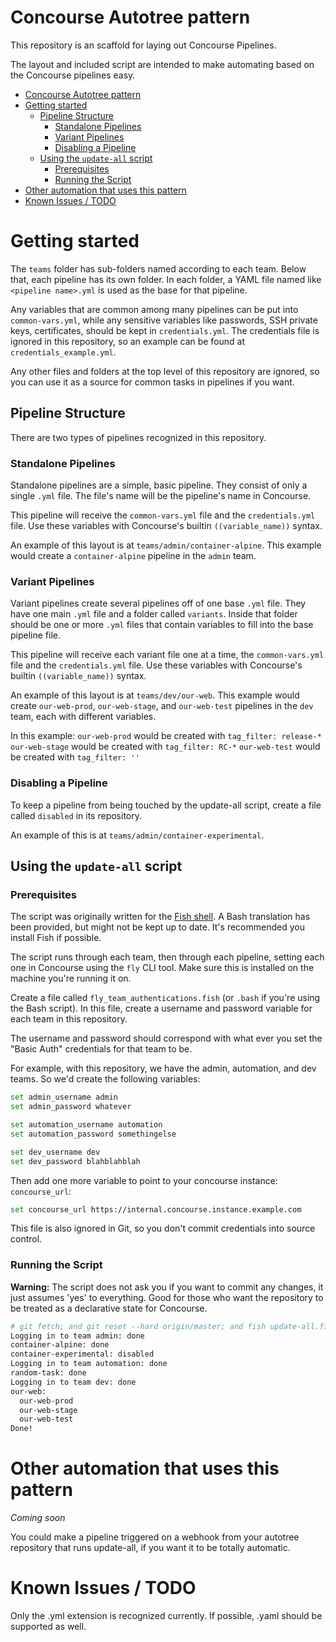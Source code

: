 # Concourse Autotree pattern

This repository is an scaffold for laying out Concourse Pipelines.

The layout and included script are intended to make automating based on the Concourse pipelines easy.

<!-- MDTOC maxdepth:6 firsth1:1 numbering:0 flatten:0 bullets:1 updateOnSave:1 -->

- [Concourse Autotree pattern](#Concourse-Autotree-pattern)   
- [Getting started](#Getting-started)   
   - [Pipeline Structure](#Pipeline-Structure)   
      - [Standalone Pipelines](#Standalone-Pipelines)   
      - [Variant Pipelines](#Variant-Pipelines)   
      - [Disabling a Pipeline](#Disabling-a-Pipeline)   
   - [Using the `update-all` script](#Using-the-update-all-script)   
      - [Prerequisites](#Prerequisites)   
      - [Running the Script](#Running-the-Script)   
- [Other automation that uses this pattern](#Other-automation-that-uses-this-pattern)   
- [Known Issues / TODO](#Known-Issues-TODO)   

<!-- /MDTOC -->

# Getting started

The `teams` folder has sub-folders named according to each team. Below that, each pipeline has its own folder. In each folder, a YAML file named like `<pipeline name>.yml` is used as the base for that pipeline.

Any variables that are common among many pipelines can be put into `common-vars.yml`, while any sensitive variables like passwords, SSH private keys, certificates, should be kept in `credentials.yml`. The credentials file is ignored in this repository, so an example can be found at `credentials_example.yml`.

Any other files and folders at the top level of this repository are ignored, so you can use it as a source for common tasks in pipelines if you want.

## Pipeline Structure

There are two types of pipelines recognized in this repository.

### Standalone Pipelines

Standalone pipelines are a simple, basic pipeline. They consist of only a single `.yml` file. The file's name will be the pipeline's name in Concourse.

This pipeline will receive the `common-vars.yml` file and the `credentials.yml` file. Use these variables with Concourse's builtin `((variable_name))` syntax.

An example of this layout is at `teams/admin/container-alpine`. This example would create a `container-alpine` pipeline in the `admin` team.


### Variant Pipelines

Variant pipelines create several pipelines off of one base `.yml` file. They have one main `.yml` file and a folder called `variants`. Inside that folder should be one or more `.yml` files that contain variables to fill into the base pipeline file.

This pipeline will receive each variant file one at a time, the `common-vars.yml` file and the `credentials.yml` file. Use these variables with Concourse's builtin `((variable_name))` syntax.

An example of this layout is at `teams/dev/our-web`. This example would create `our-web-prod`, `our-web-stage`, and `our-web-test` pipelines in the `dev` team, each with different variables.

In this example:
`our-web-prod` would be created with `tag_filter: release-*`
`our-web-stage` would be created with `tag_filter: RC-*`
`our-web-test` would be created with `tag_filter: ''`


### Disabling a Pipeline

To keep a pipeline from being touched by the update-all script, create a file called `disabled` in its repository.

An example of this is at `teams/admin/container-experimental`.

## Using the `update-all` script

### Prerequisites

The script was originally written for the [Fish shell](https://fishshell.com). A Bash translation has been provided, but might not be kept up to date. It's recommended you install Fish if possible.

The script runs through each team, then through each pipeline, setting each one in Concourse using the `fly` CLI tool. Make sure this is installed on the machine you're running it on.

Create a file called `fly_team_authentications.fish` (or `.bash` if you're using the Bash script). In this file, create a username and password variable for each team in this repository.

The username and password should correspond with what ever you set the "Basic Auth" credentials for that team to be.

For example, with this repository, we have the admin, automation, and dev teams. So we'd create the following variables:

```sh
set admin_username admin
set admin_password whatever

set automation_username automation
set automation_password somethingelse

set dev_username dev
set dev_password blahblahblah
```

Then add one more variable to point to your concourse instance: `concourse_url`:
```sh
set concourse_url https://internal.concourse.instance.example.com
```

This file is also ignored in Git, so you don't commit credentials into source control.

### Running the Script

**Warning:** The script does not ask you if you want to commit any changes, it just assumes 'yes' to everything. Good for those who want the repository to be treated as a declarative state for Concourse.

```sh
# git fetch; and git reset --hard origin/master; and fish update-all.fish
Logging in to team admin: done
container-alpine: done
container-experimental: disabled
Logging in to team automation: done
random-task: done
Logging in to team dev: done
our-web:
  our-web-prod
  our-web-stage
  our-web-test
Done!
```

# Other automation that uses this pattern

*Coming soon*

You could make a pipeline triggered on a webhook from your autotree repository that runs update-all, if you want it to be totally automatic.

# Known Issues / TODO

Only the .yml extension is recognized currently. If possible, .yaml should be supported as well.
